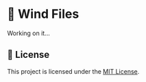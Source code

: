 # 📁 Wind Files

Working on it...

## 📜 License

This project is licensed under the [MIT License](../LICENSE).